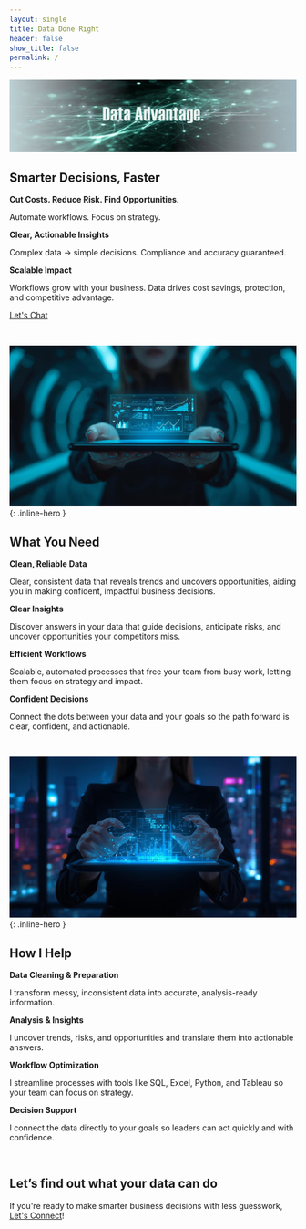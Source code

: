 ```yaml
---
layout: single
title: Data Done Right
header: false
show_title: false
permalink: /
---
```


<div class="hero-image">
  <img src="/assets/images/top_page_4.JPG" alt="Data-driven decisions">
</div>

## Smarter Decisions, Faster

**Cut Costs. Reduce Risk. Find Opportunities.**

Automate workflows. Focus on strategy.

**Clear, Actionable Insights**

Complex data → simple decisions. Compliance and accuracy guaranteed.

**Scalable Impact**

Workflows grow with your business. Data drives cost savings, protection, and competitive advantage.

[Let's Chat](contact.md)

<br>

![Data in Her hands](/assets/images/home_page.jpg){: .inline-hero }

## What You Need

**Clean, Reliable Data**

Clear, consistent data that reveals trends and uncovers opportunities, aiding you in making confident, impactful business decisions.

**Clear Insights**

Discover answers in your data that guide decisions, anticipate risks, and uncover opportunities your competitors miss.

**Efficient Workflows**

Scalable, automated processes that free your team from busy work, letting them focus on strategy and impact.

**Confident Decisions**

Connect the dots between your data and your goals so the path forward is clear, confident, and actionable.

<br>

![Data presented](/assets/images/home_page_3.jpg){: .inline-hero }

## How I Help

**Data Cleaning & Preparation**

I transform messy, inconsistent data into accurate, analysis-ready information.

**Analysis & Insights**

I uncover trends, risks, and opportunities and translate them into actionable answers.

**Workflow Optimization**

I streamline processes with tools like SQL, Excel, Python, and Tableau so your team can focus on strategy.

**Decision Support**

I connect the data directly to your goals so leaders can act quickly and with confidence.

<br>

## Let’s find out what your data can do
If you're ready to make smarter business decisions with less guesswork, [Let's Connect](contact.md)!


